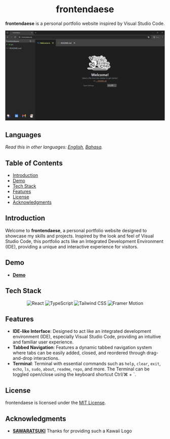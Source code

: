 <div align=center>

<h1>frontendaese</h1>

**frontendaese** is a personal portfolio website inspired by Visual Studio Code.

![frontendaese Preview](/src/assets/preview.png)

</div>

## Languages

_Read this in other languages: [English](README.md), [Bahasa](README.id.md)._

## Table of Contents

- [Introduction](#introduction)
- [Demo](#demo)
- [Tech Stack](#tech-stack)
- [Features](#features)
- [License](#license)
- [Acknowledgments](#acknowledgments)

## Introduction

Welcome to **frontendaese**, a personal portfolio website designed to showcase my skills and projects. Inspired by the look and feel of Visual Studio Code, this portfolio acts like an Integrated Development Environment (IDE), providing a unique and interactive experience for visitors.

## Demo

- **[Demo]**

## Tech Stack

<div align=center>

![React](https://raw.githubusercontent.com/SAWARATSUKI/KawaiiLogos/main/React/React.png)
![TypeScript](https://img.shields.io/badge/TypeScript-%23007ACC.svg?style=for-the-badge&logo=typescript&logoColor=white)
![Tailwind CSS](https://img.shields.io/badge/Tailwind_CSS-38B2AC?style=for-the-badge&logo=tailwind-css&logoColor=white)
![Framer Motion](https://img.shields.io/badge/Framer_Motion-black?style=for-the-badge&logo=framer&logoColor=blue)

</div>

## Features

- **IDE-like Interface**: Designed to act like an integrated development environment (IDE), especially Visual Studio Code, providing an intuitive and familiar user experience.
- **Tabbed Navigation**: Features a dynamic tabbed navigation system where tabs can be easily added, closed, and reordered through drag-and-drop interactions.
- **Terminal**: Terminal with essential commands such as `help`, `clear`, `exit`, `echo`, `ls`, `sudo`, `about`, `readme`, `repo`, and more. The Terminal can be toggled open/close using the keyboard shortcut Ctrl/⌘ + `.

## License

frontendaese is licensed under the [MIT License](LICENSE).

## Acknowledgments

- **[SAWARATSUKI]** Thanks for providing such a Kawaii Logo

[comment]: <> (LINK VARIABLE)
[SAWARATSUKI]: https://github.com/SAWARATSUKI
[demo]: https://frontendaese.de
